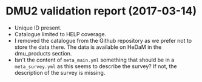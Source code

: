 # DMU2 validation report (2017-03-14)

- Unique ID present.
- Catalogue limited to HELP coverage.
- I removed the catalogue from the Github repository as we prefer not to store
  the data there.  The data is available on HeDaM in the dmu_products section.
- Isn't the content of `meta_main.yml` something that should be in
  a `meta_survey.yml` as this seems to describe the survey? If not, the
  description of the survey is missing.
